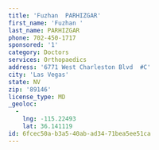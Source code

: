 ```yaml
---
title: 'Fuzhan  PARHIZGAR'
first_name: 'Fuzhan '
last_name: PARHIZGAR
phone: 702-450-1717
sponsored: '1'
category: Doctors
services: Orthopaedics
address: '6771 West Charleston Blvd  #C'
city: 'Las Vegas'
state: NV
zip: '89146'
license_type: MD
_geoloc:
  -
    lng: -115.22493
    lat: 36.141119
id: 6fcec50a-b3a5-40ab-ad34-71bea5ee51ca
---
```

